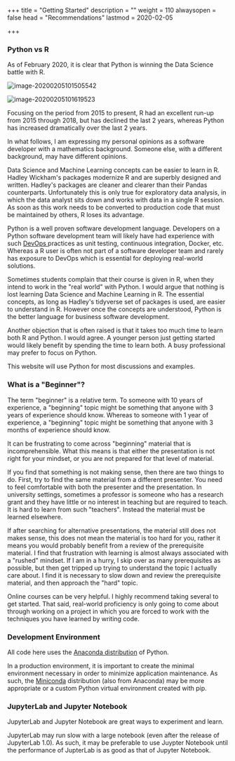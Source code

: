 +++
title = "Getting Started"
description = ""
weight = 110
alwaysopen = false
head = "<label>Recommendations</label>"
lastmod = 2020-02-05

+++

### Python vs R

As of February 2020, it is clear that Python is winning the Data Science battle with R.

![image-20200205101505542](/home/agni/WebSites/published/tutorial-website/static/images/tiobe-2020-02-05-R.png)

![image-20200205101619523](/home/agni/WebSites/published/tutorial-website/static/images/tiobe-2020-02-05-Python.png)

Focusing on the period from 2015 to present, R had an excellent run-up from 2015 through 2018, but has declined the last 2 years, whereas Python has increased dramatically over the last 2 years.

In what follows, I am expressing my personal opinions as a software developer with a mathematics background.  Someone else, with a different background, may have different opinions.

Data Science and Machine Learning concepts can be easier to learn in R.  Hadley Wickham's packages modernize R and are superbly designed and written.  Hadley's packages are cleaner and clearer than their Pandas counterparts.  Unfortunately this is only true for exploratory data analysis, in which the data analyst sits down and works with data in a single R session.  As soon as this work needs to be converted to production code that must be maintained by others, R loses its advantage.

Python is a well proven software development language.  Developers on a Python software development team will likely have had experience with such [DevOps ](https://en.wikipedia.org/wiki/DevOps) practices as unit testing, continuous integration, Docker, etc.  Whereas a R user is often not part of a software developer team and rarely has exposure to DevOps which is essential for deploying real-world solutions.

Sometimes students complain that their course is given in R, when they intend to work in the "real world" with Python.  I would argue that nothing is lost learning Data Science and Machine Learning in R.  The essential concepts, as long as Hadley's tidyverse set of packages is used, are easier to understand in R.  However once the concepts are understood, Python is the better language for business software development.

Another objection that is often raised is that it takes too much time to learn both R and Python.  I would agree.  A younger person just getting started would likely benefit by spending the time to learn both.  A busy professional may prefer to focus on Python.

This website will use Python for most discussions and examples.

### What is a "Beginner"?

The term "beginner" is a relative term.  To someone with 10 years of experience, a "beginning" topic might be something that anyone with 3 years of experience should know.  Whereas to someone with 1 year of experience, a "beginning" topic might be something that anyone with 3 months of experience should know.

It can be frustrating to come across "beginning" material that is incomprehensible.  What this means is that either the presentation is not right for your mindset, or you are not prepared for that level of material.

If you find that something is not making sense, then there are two things to do.  First, try to find the same material from a different presenter.  You need to feel comfortable with both the presenter and the presentation.  In university settings, sometimes a professor is someone who has a research grant and they have little or no interest in teaching but are required to teach.  It is hard to learn from such "teachers".  Instead the material must be learned elsewhere.

If after searching for alternative presentations, the material still does not makes sense, this does not mean the material is too hard for you, rather it means you would probably benefit from a review of the prerequisite material.  I find that frustration with learning is almost always associated with a "rushed" mindset.  If I am in a hurry, I skip over as many prerequisites as possible, but then get tripped up trying to understand the topic I actually care about.  I find it is necessary to slow down and review the prerequisite material, and then approach the "hard" topic.

Online courses can be very helpful.  I highly recommend taking several to get started.  That said, real-world proficiency is only going to come about through working on a project in which you are forced to work with the techniques you have learned by writing code.

### Development Environment

All code here uses the [Anaconda distribution](https://www.anaconda.com/distribution/) of Python.

In a production environment, it is important to create the minimal environment necessary in order to minimize application maintenance.  As such, the [Miniconda](<https://docs.conda.io/en/latest/miniconda.html>) distribution (also from Anaconda) may be more appropriate or a custom Python virtual environment created with pip.

### JupyterLab and Jupyter Notebook

JupyterLab and Jupyter Notebook are great ways to experiment and learn.

JupyterLab may run slow with a large notebook (even after the release of JupyterLab 1.0).  As such, it may be preferable to use Juypter Notebook until the performance of JupterLab is as good as that of Jupyter Notebook.